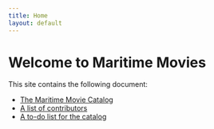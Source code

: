 ```yaml
---
title: Home
layout: default
---
```


# Welcome to Maritime Movies

This site contains the following document:

- [The Maritime Movie Catalog](docs/maritime_movies.md)
- [A list of contributors](/docs/contributors.md)
- [A to-do list for the catalog](/docs/to-do_list.md)
